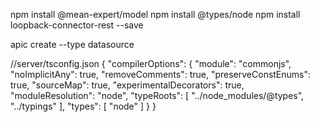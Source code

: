 npm install @mean-expert/model
npm install @types/node
npm install loopback-connector-rest --save


apic create --type datasource





//server/tsconfig.json
{
  "compilerOptions": {
    "module": "commonjs",
    "noImplicitAny": true,
    "removeComments": true,
    "preserveConstEnums": true,
    "sourceMap": true,
    "experimentalDecorators": true,
    "moduleResolution": "node",
    "typeRoots": [
      "../node_modules/@types",
      "../typings"
    ],
    "types": [
      "node"
    ]
  }
}
